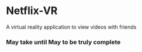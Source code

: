 # Netflix-VR
A virtual reality application to view videos with friends 

### May take until May to be truly complete
